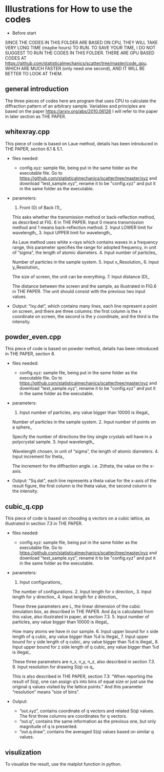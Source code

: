 # Illustrations for How to use the codes

* Before start

SINCE THE CODES IN THIS FOLDER ARE BASED ON CPU, THEY
WILL TAKE VERY LONG TIME (maybe hours) TO RUN. TO SAVE YOUR TIME, I
DO NOT SUGGEST TO RUN THE CODES IN THIS FOLDER.
THERE ARE GPU BASED CODES AT
https://github.com/statisticalmechanics/scatter/tree/master/code_gpu.
WHICH ARE MUCH FASTER (only need one second), AND IT
WILL BE BETTER TO LOOK AT THEM.

## general introduction

The three pieces of codes here are program that uses 
CPU to calculate the diffraction pattern of an arbitrary 
sample. Variables and principles are based on the paper
https://arxiv.org/abs/2010.06126
I will refer to the paper in later section as THE PAPER.

## whitexray.cpp

This piece of code is based on Laue method, details 
has been introduced in THE PAPER, section 6.1 & 5.1.

- files needed:
	- config.xyz: sample file, being put in the same
	folder as the executable file. Go to 
	https://github.com/statisticalmechanics/scatter/tree/master/xyz
	and download "test_sample.xyz", rename it to be
	"config.xyz" and put it in the same folder as the
	executable.
- parameters:
	1. Front (0) of Back (1)_
	
	This asks whether the transmission method or 
	back-reflection method, as described at FIG. 6 
	in THE PAPER. Input 0 means transmission method 
	and 1 means back-reflection method.
	2. Input LOWER limit for wavelength_
	3. Input UPPER limit for wavelength_
	
	As Laue method uses white x-rays which contains 
	waves in a frequency range, this parameter specifies
	the range for adopted frequency, in unit of “sigma”, 
	the length of atomic diameters.
	4. Input number of particles_
	
	Number of particles in the sample system. 
	5. Input x_Resolution_
	6. Input y_Resolution_
	
	The size of screen, the unit can be everything.
	7. Input distance (D)_
	
	The distance between the screen and the sample,
	as illustrated in FIG.6 in THE PAPER.
	The unit should consist with the previous two input
	values.
	
- Output:
	“Ixy.dat”, which contains many lines, each line represent
	a point on screen, and there are three columns: the first
	column is the x coordinate on screen, the second is the y
	coordinate, and the third is the intensity.

## powder_even.cpp

This piece of code is based on powder method, details 
has been introduced in THE PAPER, section 8.

- files needed:
	- config.xyz: sample file, being put in the same
	folder as the executable file. Go to 
	https://github.com/statisticalmechanics/scatter/tree/master/xyz
	and download "test_sample.xyz", rename it to be
	"config.xyz" and put it in the same folder as the
	executable.
- parameters:
	1. Input number of particles, any value bigger than
	10000 is illegal_
	
	Number of particles in the sample system. 
	2. Input number of points on a sphere_
	
	Specify the number of directions the tiny single 
	crystals will have in a polycrystal sample.
	3. Input wavelength_
	
	Wavelength chosen, in unit of “sigma”, the length 
	of atomic diameters.
	4. Input increment for theta_
	
	The increment for the diffraction angle. i.e. 2\theta,
	the value on the x-axis.
- Output:
	"Sq.dat", each line represents a theta value for the 
	x-axis of the result figure, the first column is the
	theta value, the second column is the intensity.

## cubic_q.cpp

This piece of code is based on chooding q vectors on
a cubic lattice, as illustrated in section 7.3 in 
THE PAPER.

- files needed:
	- config.xyz: sample file, being put in the same
	folder as the executable file. Go to 
	https://github.com/statisticalmechanics/scatter/tree/master/xyz
	and download "test_sample.xyz", rename it to be
	"config.xyz" and put it in the same folder as the
	executable.
- parameters:
	1. Input configurations_
	
	The number of configurations.
	2. Input length for x direction_
	3. Input length for y direction_
	4. Input length for z direction_
	
	These three parameters are L, the linear dimension of the cubic 
	simulation box, as described in THE PAPER. And ∆q is calculated 
	from this value, also illustrated in paper, at section 7.3.
	5. Input number of particles, any value bigger than 10000 is illegal_
	
	How many atoms we have in our sample.
	6. Input upper bound for x side length of q cubic, any value bigger than %d is illegal_
	7. Input upper bound for y side length of q cubic, any value bigger than %d is illegal_
	8. Input upper bound for z side length of q cubic, any value bigger than %d is illegal_
	
	These three parameters are n_x, n_y, n_z, also described in section 7.3.
	9. Input resolution for drawing S(q) vs q_
	
	This is also described in THE PAPER, section 7.3: “When reporting the result of S(q), 
	one can assign q’s into bins of equal size or just use the 
	original q values visited by the lattice points.” And this 
	parameter “resolution” means “size of bins”.
- Output:
	- “out.xyz”, contains coordinate of q vectors and related 
	S(q) values. The first three columns are coordinates for q 
	vectors.
	- “out.q”, contains the same information as the previous 
	one, but only magnitude of q is presented.
	- “out.q.draw”, contains the averaged S(q) values based 
	on similar q values. 

## visulization
To visualize the result, use the matplot function in python.
